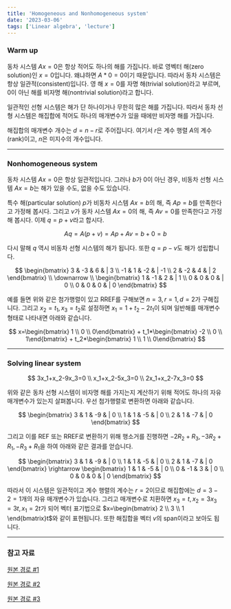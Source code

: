 ```yaml
---
title: 'Homogeneous and Nonhomogeneous system'
date: '2023-03-06'
tags: ['Linear algebra', 'lecture']
---
```


### Warm up

동차 시스템 $Ax=0$은 항상 적어도 하나의 해를 가집니다. 바로 영벡터 해(zero solution)인 $x=0$입니다. 왜냐하면 $A*0=0$이기 때문입니다. 따라서 동차 시스템은 항상 일관적(consistent)입니다. 영 해 $x=0$를 자명 해(trivial solution)라고 부르며, 0이 아닌 해를 비자명 해(nontrivial solution)라고 합니다.

일관적인 선형 시스템은 해가 단 하나이거나 무한히 많은 해를 가집니다. 따라서 동차 선형 시스템은 해집합에 적어도 하나의 매개변수가 있을 때에만 비자명 해를 가집니다.

해집합의 매개변수 개수는 $d=n−r$로 주어집니다. 여기서 $r$은 계수 행렬 $A$의 계수(rank)이고, $n$은 미지수의 개수입니다.

---

### Nonhomogeneous system

동차 시스템 $Ax=0$은 항상 일관적입니다. 그러나 $b$가 0이 아닌 경우, 비동차 선형 시스템 $Ax=b$는 해가 있을 수도, 없을 수도 있습니다.

특수 해(particular solution) $p$가 비동차 시스템 $Ax=b$의 해, 즉 $Ap=b$를 만족한다고 가정해 봅시다. 그리고 $v$가 동차 시스템 $Ax=0$의 해, 즉 $Av=0$를 만족한다고 가정해 봅시다. 이제 $q=p+v$라고 합시다.

$$
Aq=A(p+v)=Ap+Av=b+0=b
$$

다시 말해 $q$ 역시 비동차 선형 시스템의 해가 됩니다. 또한 $q=p-v$도 해가 성립합니다.

$$
\begin{bmatrix}
3 & -3 & 6 & | 3 \\
-1 & 1 & -2 & | -1 \\
2 & -2 & 4 & | 2
\end{bmatrix} \\
\downarrow \\
\begin{bmatrix}
1 & -1 & 2 & | 1 \\
0 & 0 & 0 & | 0 \\
0 & 0 & 0 & | 0
\end{bmatrix}
$$

예를 들면 위와 같은 첨가행렬이 있고 RREF를 구해보면 $n=3, r=1, d=2$가 구해집니다. 그리고 $x_2=t_1, x_3=t_2$로 설정하면 $x_1=1+t_2-2t_1$이 되며 일반해를 매개변수 형태로 나타내면 아래와 같습니다.

$$
x=\begin{bmatrix} 1 \\ 0 \\ 0\end{bmatrix} + t_1*\begin{bmatrix} -2 \\ 0 \\ 1\end{bmatrix} + t_2*\begin{bmatrix} 1 \\ 1 \\ 0\end{bmatrix}
$$

---

### Solving linear system

$$
3x_1+x_2-9x_3=0 \\
x_1+x_2-5x_3=0 \\
2x_1+x_2-7x_3=0
$$

위와 같은 동차 선형 시스템이 비자명 해를 가지는지 계산하기 위해 적어도 하나의 자유 매개변수가 있는지 살펴봅니다. 우선 첨가행렬로 변환하면 아래와 같습니다.

$$
\begin{bmatrix}
3 & 1 & -9 & | 0 \\
1 & 1 & -5 & | 0 \\
2 & 1 & -7 & | 0
\end{bmatrix}
$$

그리고 이를 REF 또는 RREF로 변환하기 위해 행소거를 진행하면 $-2R_2+R_3, -3R_2+R_1, -R_3+R_1$을 하여 아래와 같은 결과를 얻습니다.

$$
\begin{bmatrix}
3 & 1 & -9 & | 0 \\
1 & 1 & -5 & | 0 \\
2 & 1 & -7 & | 0
\end{bmatrix}
\rightarrow
\begin{bmatrix}
1 & 1 & -5 & | 0 \\
0 & -1 & 3 & | 0 \\
0 & 0 & 0 & | 0
\end{bmatrix}
$$

따라서 이 시스템은 일관적이고 계수 행렬의 계수는 $r=2$이므로 해집합에는 $d=3-2=1$개의 자유 매개변수가 있습니다. 그리고 매개변수로 치환하면 $x_3=t, x_2=3x_3=3t, x_1=2t$가 되어 벡터 표기법으로 $x=\begin{bmatrix} 2 \\ 3 \\ 1 \end{bmatrix}t$와 같이 표현됩니다. 또한 해집합을 벡터 $v$의 span이라고 보아도 됩니다.

---

### 참고 자료

[원본 경로 #1](http://matrix.skku.ac.kr/2015-Album/BigBook-LinearAlgebra-2015.pdf)

[원본 경로 #2](https://www.boostcourse.org/ai151/joinLectures/194162)

[원본 경로 #3](https://www.geneseo.edu/~aguilar/public/assets/courses/233/main_notes.pdf)